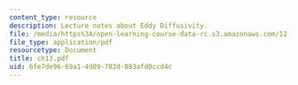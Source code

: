 ```yaml
---
content_type: resource
description: Lecture notes about Eddy Diffusivity.
file: /media/https%3A/open-learning-course-data-rc.s3.amazonaws.com/12-820-turbulence-in-the-ocean-and-atmosphere-spring-2007/6fe7de9669a14d09782d883afd0ccd4c_ch13.pdf
file_type: application/pdf
resourcetype: Document
title: ch13.pdf
uid: 6fe7de96-69a1-4d09-782d-883afd0ccd4c
---
```

